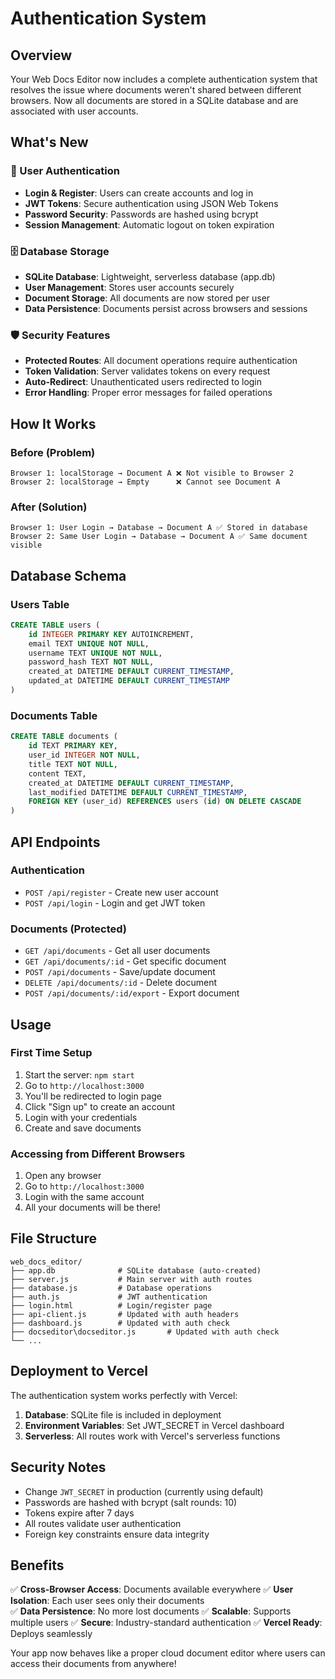 # Authentication System

## Overview

Your Web Docs Editor now includes a complete authentication system that resolves the issue where documents weren't shared between different browsers. Now all documents are stored in a SQLite database and are associated with user accounts.

## What's New

### 🔐 User Authentication
- **Login & Register**: Users can create accounts and log in
- **JWT Tokens**: Secure authentication using JSON Web Tokens
- **Password Security**: Passwords are hashed using bcrypt
- **Session Management**: Automatic logout on token expiration

### 🗄️ Database Storage
- **SQLite Database**: Lightweight, serverless database (app.db)
- **User Management**: Stores user accounts securely
- **Document Storage**: All documents are now stored per user
- **Data Persistence**: Documents persist across browsers and sessions

### 🛡️ Security Features
- **Protected Routes**: All document operations require authentication
- **Token Validation**: Server validates tokens on every request
- **Auto-Redirect**: Unauthenticated users redirected to login
- **Error Handling**: Proper error messages for failed operations

## How It Works

### Before (Problem)
```
Browser 1: localStorage → Document A ❌ Not visible to Browser 2
Browser 2: localStorage → Empty      ❌ Cannot see Document A
```

### After (Solution)
```
Browser 1: User Login → Database → Document A ✅ Stored in database
Browser 2: Same User Login → Database → Document A ✅ Same document visible
```

## Database Schema

### Users Table
```sql
CREATE TABLE users (
    id INTEGER PRIMARY KEY AUTOINCREMENT,
    email TEXT UNIQUE NOT NULL,
    username TEXT UNIQUE NOT NULL,
    password_hash TEXT NOT NULL,
    created_at DATETIME DEFAULT CURRENT_TIMESTAMP,
    updated_at DATETIME DEFAULT CURRENT_TIMESTAMP
)
```

### Documents Table
```sql
CREATE TABLE documents (
    id TEXT PRIMARY KEY,
    user_id INTEGER NOT NULL,
    title TEXT NOT NULL,
    content TEXT,
    created_at DATETIME DEFAULT CURRENT_TIMESTAMP,
    last_modified DATETIME DEFAULT CURRENT_TIMESTAMP,
    FOREIGN KEY (user_id) REFERENCES users (id) ON DELETE CASCADE
)
```

## API Endpoints

### Authentication
- `POST /api/register` - Create new user account
- `POST /api/login` - Login and get JWT token

### Documents (Protected)
- `GET /api/documents` - Get all user documents
- `GET /api/documents/:id` - Get specific document
- `POST /api/documents` - Save/update document
- `DELETE /api/documents/:id` - Delete document
- `POST /api/documents/:id/export` - Export document

## Usage

### First Time Setup
1. Start the server: `npm start`
2. Go to `http://localhost:3000`
3. You'll be redirected to login page
4. Click "Sign up" to create an account
5. Login with your credentials
6. Create and save documents

### Accessing from Different Browsers
1. Open any browser
2. Go to `http://localhost:3000`
3. Login with the same account
4. All your documents will be there!

## File Structure
```
web_docs_editor/
├── app.db              # SQLite database (auto-created)
├── server.js           # Main server with auth routes
├── database.js         # Database operations
├── auth.js             # JWT authentication
├── login.html          # Login/register page
├── api-client.js       # Updated with auth headers
├── dashboard.js        # Updated with auth check
├── docseditor\docseditor.js       # Updated with auth check
└── ...
```

## Deployment to Vercel

The authentication system works perfectly with Vercel:

1. **Database**: SQLite file is included in deployment
2. **Environment Variables**: Set JWT_SECRET in Vercel dashboard
3. **Serverless**: All routes work with Vercel's serverless functions

## Security Notes

- Change `JWT_SECRET` in production (currently using default)
- Passwords are hashed with bcrypt (salt rounds: 10)
- Tokens expire after 7 days
- All routes validate user authentication
- Foreign key constraints ensure data integrity

## Benefits

✅ **Cross-Browser Access**: Documents available everywhere
✅ **User Isolation**: Each user sees only their documents  
✅ **Data Persistence**: No more lost documents
✅ **Scalable**: Supports multiple users
✅ **Secure**: Industry-standard authentication
✅ **Vercel Ready**: Deploys seamlessly

Your app now behaves like a proper cloud document editor where users can access their documents from anywhere!
